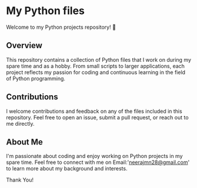 # My Python files

Welcome to my Python projects repository! 🐍

## Overview

This repository contains a collection of Python files that I work on during my spare time and as a hobby. From small scripts to larger applications, each project reflects my passion for coding and continuous learning in the field of Python programming.


## Contributions

I welcome contributions and feedback on any of the files included in this repository. Feel free to open an issue, submit a pull request, or reach out to me directly.

## About Me

I'm passionate about coding and enjoy working on Python projects in my spare time. Feel free to connect with me on Email:'neerajmn28@gmail.com' to learn more about my background and interests.

Thank You! 
